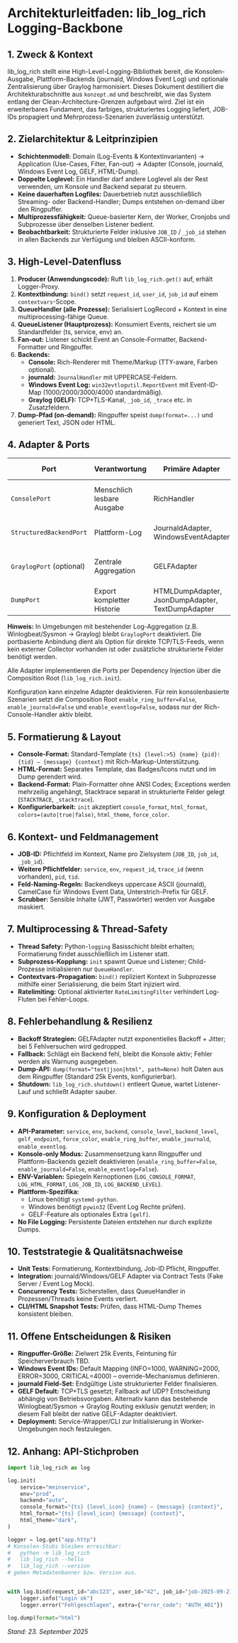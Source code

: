 # Architekturleitfaden: lib_log_rich Logging-Backbone

## 1. Zweck & Kontext
lib_log_rich stellt eine High-Level-Logging-Bibliothek bereit, die Konsolen-Ausgabe, Plattform-Backends (journald, Windows Event Log) und optionale Zentralisierung über Graylog harmonisiert. Dieses Dokument destilliert die Architekturabschnitte aus `konzept.md` und beschreibt, wie das System entlang der Clean-Architecture-Grenzen aufgebaut wird. Ziel ist ein erweiterbares Fundament, das farbiges, strukturiertes Logging liefert, JOB-IDs propagiert und Mehrprozess-Szenarien zuverlässig unterstützt.

## 2. Zielarchitektur & Leitprinzipien
- **Schichtenmodell:** Domain (Log-Events & Kontextinvarianten) → Application (Use-Cases, Filter, Fan-out) → Adapter (Console, journald, Windows Event Log, GELF, HTML-Dump).
- **Doppelte Loglevel:** Ein Handler darf andere Loglevel als der Rest verwenden, um Konsole und Backend separat zu steuern.
- **Keine dauerhaften Logfiles:** Dauerbetrieb nutzt ausschließlich Streaming- oder Backend-Handler; Dumps entstehen on-demand über den Ringpuffer.
- **Multiprozessfähigkeit:** Queue-basierter Kern, der Worker, Cronjobs und Subprozesse über denselben Listener bedient.
- **Beobachtbarkeit:** Strukturierte Felder inklusive `JOB_ID` / `_job_id` stehen in allen Backends zur Verfügung und bleiben ASCII-konform.

## 3. High-Level-Datenfluss
1. **Producer (Anwendungscode):** Ruft `lib_log_rich.get()` auf, erhält Logger-Proxy.
2. **Kontextbindung:** `bind()` setzt `request_id`, `user_id`, `job_id` auf einem `contextvars`-Scope.
3. **QueueHandler (alle Prozesse):** Serialisiert LogRecord + Kontext in eine multiprocessing-fähige Queue.
4. **QueueListener (Hauptprozess):** Konsumiert Events, reichert sie um Standardfelder (ts, service, env) an.
5. **Fan-out:** Listener schickt Event an Console-Formatter, Backend-Formatter und Ringpuffer.
6. **Backends:**
   - **Console:** Rich-Renderer mit Theme/Markup (TTY-aware, Farben optional).
   - **journald:** `JournalHandler` mit UPPERCASE-Feldern.
   - **Windows Event Log:** `win32evtlogutil.ReportEvent` mit Event-ID-Map (1000/2000/3000/4000 standardmäßig).
   - **Graylog (GELF):** TCP+TLS-Kanal, `_job_id`, `_trace` etc. in Zusatzfeldern.
7. **Dump-Pfad (on-demand):** Ringpuffer speist `dump(format=...)` und generiert Text, JSON oder HTML.

## 4. Adapter & Ports
| Port | Verantwortung | Primäre Adapter | Besondere Anforderungen |
| --- | --- | --- | --- |
| `ConsolePort` | Menschlich lesbare Ausgabe | RichHandler | Auto-Detection TTY, `force_color`/`no_color`, Unicode-Icons nur hier |
| `StructuredBackendPort` | Plattform-Log | JournaldAdapter, WindowsEventAdapter | Keine Farben/Icons, Mapping Python-Level → Zielpriorität |
| `GraylogPort` (optional) | Zentrale Aggregation | GELFAdapter | TCP+TLS Standard, Backoff+Retry, Dropping bei Dauerfehler |
| `DumpPort` | Export kompletter Historie | HTMLDumpAdapter, JsonDumpAdapter, TextDumpAdapter | Eigenes Format pro Medium, nutzt Ringpuffer |

**Hinweis:** In Umgebungen mit bestehender Log-Aggregation (z.B. Winlogbeat/Sysmon → Graylog) bleibt `GraylogPort` deaktiviert. Die portbasierte Anbindung dient als Option für direkte TCP/TLS-Feeds, wenn kein externer Collector vorhanden ist oder zusätzliche strukturierte Felder benötigt werden.

Alle Adapter implementieren die Ports per Dependency Injection über die Composition Root (`lib_log_rich.init`).

Konfiguration kann einzelne Adapter deaktivieren. Für rein konsolenbasierte Szenarien setzt die Composition Root 
`enable_ring_buffer=False`, `enable_journald=False` und `enable_eventlog=False`, sodass nur der Rich-Console-Handler aktiv bleibt.

## 5. Formatierung & Layout
- **Console-Format:** Standard-Template `{ts} {level:>5} {name} {pid}:{tid} — {message} {context}` mit Rich-Markup-Unterstützung.
- **HTML-Format:** Separates Template, das Badges/Icons nutzt und im Dump gerendert wird.
- **Backend-Format:** Plain-Formatter ohne ANSI Codes; Exceptions werden mehrzeilig angehängt, Stacktrace separat in strukturierte Felder gelegt (`STACKTRACE`, `_stacktrace`).
- **Konfigurierbarkeit:** `init` akzeptiert `console_format`, `html_format`, `colors=(auto|true|false)`, `html_theme`, `force_color`.

## 6. Kontext- und Feldmanagement
- **JOB-ID:** Pflichtfeld im Kontext, Name pro Zielsystem (`JOB_ID`, `job_id`, `_job_id`).
- **Weitere Pflichtfelder:** `service`, `env`, `request_id`, `trace_id` (wenn vorhanden), `pid`, `tid`.
- **Feld-Naming-Regeln:** Backendkeys uppercase ASCII (journald), CamelCase für Windows Event Data, Unterstrich-Prefix für GELF.
- **Scrubber:** Sensible Inhalte (JWT, Passwörter) werden vor Ausgabe maskiert.

## 7. Multiprocessing & Thread-Safety
- **Thread Safety:** Python-`logging` Basisschicht bleibt erhalten; Formatierung findet ausschließlich im Listener statt.
- **Subprozess-Kopplung:** `init` spawnt Queue und Listener; Child-Prozesse initialisieren nur `QueueHandler`.
- **Contextvars-Propagation:** `bind()` repliziert Kontext in Subprozesse mithilfe einer Serialisierung, die beim Start injiziert wird.
- **Ratelimiting:** Optional aktivierter `RateLimitingFilter` verhindert Log-Fluten bei Fehler-Loops.

## 8. Fehlerbehandlung & Resilienz
- **Backoff Strategien:** GELFAdapter nutzt exponentielles Backoff + Jitter; bei 5 Fehlversuchen wird gedropped.
- **Fallback:** Schlägt ein Backend fehl, bleibt die Konsole aktiv; Fehler werden als Warnung ausgegeben.
- **Dump-API:** `dump(format="text|json|html", path=None)` holt Daten aus dem Ringpuffer (Standard 25k Events, konfigurierbar).
- **Shutdown:** `lib_log_rich.shutdown()` entleert Queue, wartet Listener-Lauf und schließt Adapter sauber.

## 9. Konfiguration & Deployment
- **API-Parameter:** `service`, `env`, `backend`, `console_level`, `backend_level`, `gelf_endpoint`, `force_color`,
  `enable_ring_buffer`, `enable_journald`, `enable_eventlog`.
- **Konsole-only Modus:** Zusammensetzung kann Ringpuffer und Plattform-Backends gezielt deaktivieren (`enable_ring_buffer=False`, `enable_journald=False`, `enable_eventlog=False`).
- **ENV-Variablen:** Spiegeln Kernoptionen (`LOG_CONSOLE_FORMAT`, `LOG_HTML_FORMAT`, `LOG_JOB_ID`, `LOG_BACKEND_LEVEL`).
- **Plattform-Spezifika:**
  - Linux benötigt `systemd-python`.
  - Windows benötigt `pywin32` (Event Log Rechte prüfen).
  - GELF-Feature als optionales Extra `[gelf]`.
- **No File Logging:** Persistente Dateien entstehen nur durch explizite Dumps.

## 10. Teststrategie & Qualitätsnachweise
- **Unit Tests:** Formatierung, Kontextbindung, Job-ID Pflicht, Ringpuffer.
- **Integration:** journald/Windows/GELF Adapter via Contract Tests (Fake Server / Event Log Mock).
- **Concurrency Tests:** Sicherstellen, dass QueueHandler in Prozessen/Threads keine Events verliert.
- **CLI/HTML Snapshot Tests:** Prüfen, dass HTML-Dump Themes konsistent bleiben.

## 11. Offene Entscheidungen & Risiken
- **Ringpuffer-Größe:** Zielwert 25k Events, Feintuning für Speicherverbrauch TBD.
- **Windows Event IDs:** Default Mapping (INFO=1000, WARNING=2000, ERROR=3000, CRITICAL=4000) – override-Mechanismus definieren.
- **journald Field-Set:** Endgültige Liste strukturierter Felder finalisieren.
- **GELF Default:** TCP+TLS gesetzt; Fallback auf UDP? Entscheidung abhängig von Betriebsvorgaben. Alternativ kann das bestehende Winlogbeat/Sysmon → Graylog Routing exklusiv genutzt werden; in diesem Fall bleibt der native GELF-Adapter deaktiviert.
- **Deployment:** Service-Wrapper/CLI zur Initialisierung in Worker-Umgebungen noch festzulegen.

## 12. Anhang: API-Stichproben
```python
import lib_log_rich as log

log.init(
    service="meinservice",
    env="prod",
    backend="auto",
    console_format="{ts} {level_icon} {name} — {message} {context}",
    html_format="{ts} {level_icon} {message} {context}",
    html_theme="dark",
)

logger = log.get("app.http")
# Konsolen-Stubs bleiben erreichbar:
#   python -m lib_log_rich
#   lib_log_rich --hello
#   lib_log_rich --version
# geben Metadatenbanner bzw. Version aus.


with log.bind(request_id="abc123", user_id="42", job_id="job-2025-09-21-001"):
    logger.info("Login ok")
    logger.error("Fehlgeschlagen", extra={"error_code": "AUTH_401"})

log.dump(format="html")
```

*Stand: 23. September 2025*
